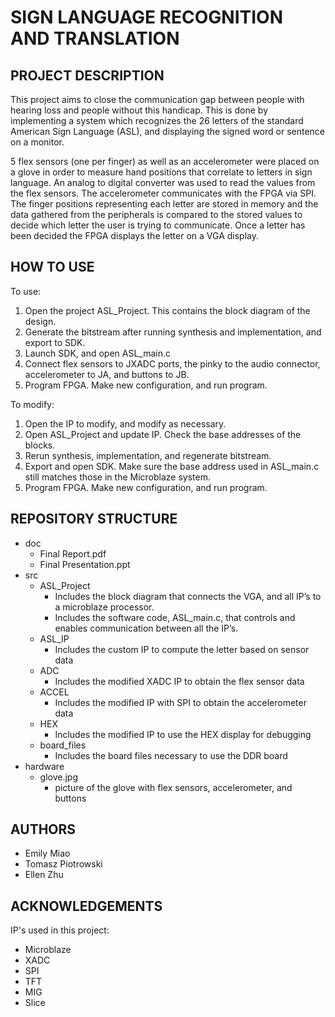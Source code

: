 # SIGN LANGUAGE RECOGNITION AND TRANSLATION

## PROJECT DESCRIPTION

This project aims to close the communication gap between people with hearing loss and people without this handicap. 
This is done by implementing a system which recognizes the 26 letters of the standard American Sign Language (ASL), 
and displaying the signed word or sentence on a monitor.

5 flex sensors (one per finger) as well as an accelerometer were placed on a glove in order to measure hand positions that correlate to letters in sign language. 
An analog to digital converter was used to read the values from the flex sensors. The accelerometer communicates with the FPGA via SPI. 
The finger positions representing each letter are stored in memory and the data gathered from the peripherals is compared to the stored values to decide 
which letter the user is trying to communicate. Once a letter has been decided the FPGA displays the letter on a VGA display.

## HOW TO USE

To use: 
  1. Open the project ASL_Project. This contains the block diagram of the design. 
  2. Generate the bitstream after running synthesis and implementation, and export to SDK.
  3. Launch SDK, and open ASL_main.c
  4. Connect flex sensors to JXADC ports, the pinky to the audio connector, accelerometer to JA, and buttons to JB.
  5. Program FPGA. Make new configuration, and run program.

To modify:
  1. Open the IP to modify, and modify as necessary.
  2. Open ASL_Project and update IP. Check the base addresses of the blocks.
  3. Rerun synthesis, implementation, and regenerate bitstream.
  4. Export and open SDK. Make sure the base address used in ASL_main.c still matches those in the Microblaze system.
  5. Program FPGA. Make new configuration, and run program.

## REPOSITORY STRUCTURE

- doc
  - Final Report.pdf
  - Final Presentation.ppt
- src
  - ASL_Project
    * Includes the block diagram that connects the VGA, and all IP’s to a microblaze processor.
    * Includes the software code, ASL_main.c, that controls and enables communication between all the IP’s.
  - ASL_IP
    * Includes the custom IP to compute the letter based on sensor data
  - ADC
    * Includes the modified XADC IP to obtain the flex sensor data
  - ACCEL
    * Includes the modified IP with SPI to obtain the accelerometer data
  - HEX
    * Includes the modified IP to use the HEX display for debugging
  - board_files
    * Includes the board files necessary to use the DDR board
- hardware
  - glove.jpg
    * picture of the glove with flex sensors, accelerometer, and buttons

## AUTHORS

* Emily Miao
* Tomasz Piotrowski
* Ellen Zhu

## ACKNOWLEDGEMENTS

IP's used in this project:
* Microblaze
* XADC
* SPI
* TFT
* MIG
* Slice
